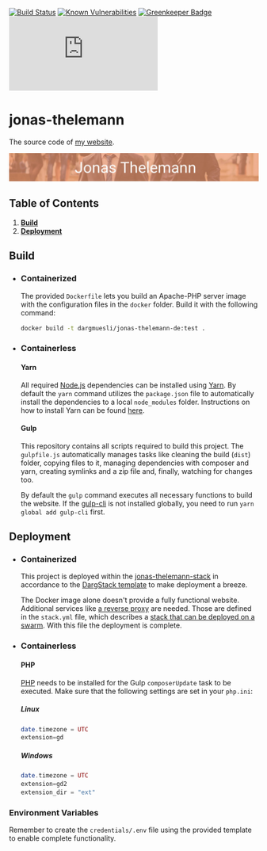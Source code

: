 [![Build Status](https://travis-ci.org/Dargmuesli/jonas-thelemann.de.svg?branch=master)](https://travis-ci.org/Dargmuesli/jonas-thelemann.de)
[![Known Vulnerabilities](https://snyk.io/test/github/dargmuesli/jonas-thelemann.de/badge.svg)](https://snyk.io/test/github/dargmuesli/jonas-thelemann.de)
[![Greenkeeper Badge](https://badges.greenkeeper.io/Dargmuesli/jonas-thelemann.de.svg)](https://greenkeeper.io/)
[![Website Uptime Monitoring](https://app.statuscake.com/button/index.php?Track=BkiZnQ1xpj&Days=1000&Design=3)](https://www.statuscake.com)

# jonas-thelemann

The source code of [my website](https://jonas-thelemann.de/).

![Welcome](images/welcome.jpg "Welcome to my website")

## Table of Contents
1. **[Build](#build)**
1. **[Deployment](#deployment)**

<a name="build"></a>

## Build

- ### Containerized

  The provided `Dockerfile` lets you build an Apache-PHP server image with the configuration files in the `docker` folder.
  Build it with the following command:

  ```bash
  docker build -t dargmuesli/jonas-thelemann-de:test .
  ```

- ### Containerless

  #### Yarn

  All required [Node.js](https://nodejs.org/) dependencies can be installed using [Yarn](https://yarnpkg.com/). By default the `yarn` command utilizes the `package.json` file to automatically install the dependencies to a local `node_modules` folder. Instructions on how to install Yarn can be found [here](https://yarnpkg.com/lang/en/docs/install/).

  #### Gulp

  This repository contains all scripts required to build this project. The `gulpfile.js` automatically manages tasks like cleaning the build (`dist`) folder, copying files to it, managing dependencies with composer and yarn, creating symlinks and a zip file and, finally, watching for changes too.

  By default the `gulp` command executes all necessary functions to build the website. If the [gulp-cli](https://yarnpkg.com/en/package/gulp-cli/) is not installed globally, you need to run `yarn global add gulp-cli` first.

<a name="deployment"></a>

## Deployment

- ### Containerized

  This project is deployed within the [jonas-thelemann-stack](https://github.com/Dargmuesli/jonas-thelemann-stack/) in accordance to the [DargStack template](https://github.com/Dargmuesli/dargstack-template/) to make deployment a breeze.

  The Docker image alone doesn't provide a fully functional website. Additional services like [a reverse proxy](https://traefik.io/) are needed. Those are defined in the `stack.yml` file, which describes a [stack that can be deployed on a swarm](https://docs.docker.com/engine/reference/commandline/stack_deploy/). With this file the deployment is complete.

- ### Containerless

  #### PHP

  [PHP](https://php.net/) needs to be installed for the Gulp `composerUpdate` task to be executed. Make sure that the following settings are set in your `php.ini`:

  ##### Linux

  ```PHP
  date.timezone = UTC
  extension=gd
  ```

  ##### Windows

  ```PHP
  date.timezone = UTC
  extension=gd2
  extension_dir = "ext"
  ```

### Environment Variables

Remember to create the `credentials/.env` file using the provided template to enable complete functionality.
